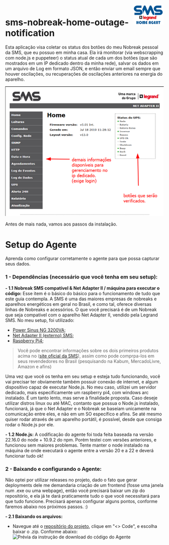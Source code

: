 <img src="https://raw.githubusercontent.com/chocolover80/sms-nobreak-home-outage-notification/refs/heads/main/docs/imgs/sms-home-agent-logo.png" align="right" height="64px" />

# sms-nobreak-home-outage-notification

Esta aplicação visa coletar os status dos botões do meu Nobreak pessoal da SMS, que eu possuo em minha casa. Ela irá monitorar (via webscrapping com node.js e puppeteer) o status atual de cada um dos botões (que são mostrados em um IP dedicado dentro da minha rede), salvar os dados em um arquivo de Log em formato JSON, e então enviar um email sempre que houver oscilações, ou recuperações de oscilações anteriores na energia do aparelho.

![Prévia da página home do gerenciamento do nobreak SMS](https://raw.githubusercontent.com/chocolover80/sms-nobreak-home-outage-notification/refs/heads/main/docs/imgs/ups-management-homepage.png) 

Antes de mais nada, vamos aos passos da instalação.

# Setup do Agente
Aprenda como configurar corretamente o agente para que possa capturar seus dados.

### 1 - Dependências (necessário que você tenha em seu setup):
**- 1.1 Nobreak SMS compatível & Net Adapter II / máquina para executar o código:** Esse item é o básico do básico para o funcionamento de tudo que este guia contempla. A SMS é uma das maiores empresas de nobreaks e aparelhos energéticos em geral no Brasil, e como tal, oferece diversas linhas de Nobreaks e acessórios. O que você precisará é de um Nobreak que seja compativel com o aparelho Net Adapter II, vendido pela Legrand SMS. No meu setup, foi utilizado:
- [Power Sinus NG 3200VA](https://www.sms.com.br/governo/produtos/nobreaks/line-interactive-senoidal/power-sinus-ng-3200-va); 
- [Net Adapter II (externo) SMS](https://www.sms.com.br/produtos/acessorios/gerenciamento/net-adapter-ii-externo);
- [Raspberry Pi4](https://www.raspberrypi.com/products/raspberry-pi-4-model-b/);
>Você pode encontrar informações sobre os dois primeiros produtos acima no ([site oficial da SMS](www.sms.com.br/)), assim como pode comprpa-los em seus revendedores no Brasil (pesquisando na Kabum, MercadoLivre, Amazon e afins)

Uma vez que você os tenha em seu setup e esteja tudo funcionando, você vai precisar ter obviamente também possuir conexão de internet, e algum dispositivo capaz de executar Node.js. No meu caso, utilizei um servidor dedicado, mais especificamente um raspberry pi4, com windows arc instalado. É um tanto lento, mas serve à finalidade proposta. Caso deseje utilizar distros linux ou até MAC, contanto que possua o Node.js instalado, funcionará, já que o Net Adapter e o Nobreak se baseiam unicamente na comunicação entre eles, e não em um SO específico e afins. Se até mesmo quiser rodar através de um aparelho portátil, é possível, desde que consiga rodar o Node.js por ele.

**- 1.2 Node.js:** A codificação do agente foi toda feita baseada na versão 22.16.0 do node + 10.9.2 do npm. Porém testei com versões anteriores, e funcionou sem maiores problemas. Tente manter o node instalado na máquina de onde executará o agente entre a versão 20 e a 22 e deverá funcionar tudo ok!

### 2 - Baixando e configurando o Agente:
Não optei por utilizar releases no projeto, dado o fato que gerar deployments dele me demandaria criação de um frontend (fosse uma janela num .exe ou uma webpage), então você precisará baixar um zip do repositório, e ela já te dará praticamente tudo o que você necessitará para que tudo funcione. Precisará apenas configurar alguns pontos, conforme faremos abaixo nos próximos passos. :)

**- 2.1 Baixando os arquivos:** 
- Navegue até o [repositório do projeto](https://github.com/chocolover80/sms-nobreak-home-outage-notification), clique em "<> Code", e escolha baixar o .zip. Conforme abaixo:
![Prévia da instrução de download do código do Agente]() 